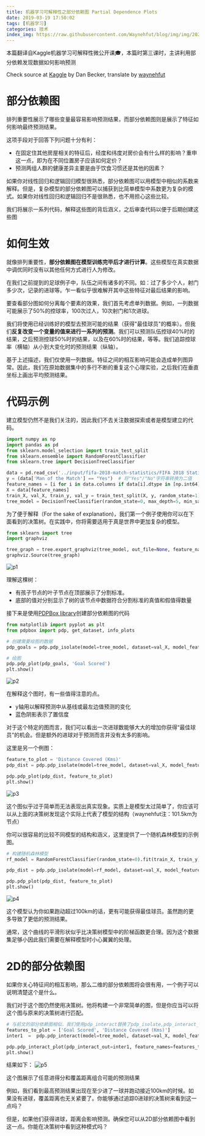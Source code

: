 ```yaml
---
title: 机器学习可解释性之部分依赖图 Partial Dependence Plots
date: 2019-03-19 17:50:02
tags: [机器学习]
categories: 技术
index_img: https://raw.githubusercontent.com/Waynehfut/blog/img/img/20220722173741.png
---
```

本篇翻译自Kaggle机器学习可解释性微公开课🎓，本篇时第三课时，主讲利用部分依赖发现数据如何影响预测

<!-- more -->

Check source at [Kaggle](https://www.kaggle.com/learn/machine-learning-explainability) by Dan Becker, translate by [waynehfut](https://waynehfut.com/)

# 部分依赖图

排列重要性展示了哪些变量最容易影响预测结果，而部分依赖图则是展示了特征如何影响最终预测结果。

这项手段对于回答下列问题十分有利：

- 在固定住其他房屋相关的特征后，经度和纬度对房价会有什么样的影响？重申这一点，即为在不同位置房子应该如何定价？
- 预测两组人群的健康差异主要是由于饮食习惯还是其他的因素？

如果你对线性回归和逻辑回归模型很熟悉，部分依赖图可以用模型中相似的系数来解释。但是，复杂模型的部分依赖图可以捕获到比简单模型中系数更为复杂的模式。如果你对线性回归和逻辑回归不是很熟悉，也不用担心这些比较。

我们将展示一系列代码，解释这些图的背后涵义，之后审查代码以便于后期创建这些图

# 如何生效

就像排列重要性，**部分依赖图在模型训练完毕后才进行计算**。这些模型在真实数据中调优同时没有以其他任何方式进行人为修改。

在我们之前提到的足球例子中，队伍之间有诸多的不同。如：过了多少个人，射门多少次，记录的进球等。乍一看似乎很难解开其中这些特征对最后结果的影响。

要查看部分图如何分离每个要素的效果，我们首先考虑单列数据。例如，一列数据可能展示了50%的控球率，100次过人，10次射门和1次进球。

我们将使用已经训练好的模型去预测可能的结果（获得"最佳球员"的概率）。但我们**反复改变一个变量的值来进行一系列的预测**。我们可以预测队伍控球40%时的结果，之后预测控球50%时的结果，以及在60%时的结果，等等。我们追踪控球率（横轴）从小到大变化时的预测结果（纵轴）。

基于上述描述，我们仅使用一列数据。特征之间的相互影响可能会造成单列图异常。因此，我们在原始数据集中的多行不断的重复这个心理实验，之后我们在垂直坐标上画出平均预测结果。

# 代码示例

建立模型仍然不是我们关注的，因此我们不去关注数据探索或者是模型建立的代码。

```python
import numpy as np
import pandas as pd
from sklearn.model_selection import train_test_split
from sklearn.ensemble import RandomForestClassifier
from sklearn.tree import DecisionTreeClassifier

data = pd.read_csv('../input/fifa-2018-match-statistics/FIFA 2018 Statistics.csv')
y = (data['Man of the Match'] == "Yes")  # 将"Yes"/"No"字符串转换为二值
feature_names = [i for i in data.columns if data[i].dtype in [np.int64]]
X = data[feature_names]
train_X, val_X, train_y, val_y = train_test_split(X, y, random_state=1)
tree_model = DecisionTreeClassifier(random_state=0, max_depth=5, min_samples_split=5).fit(train_X, train_y)
```

为了便于解释（For the sake of explanation)，我们第一个例子使用你可以在下面看到的决策树。在实践中，你将需要适用于真是世界中更加复杂的模型。

```python
from sklearn import tree
import graphviz

tree_graph = tree.export_graphviz(tree_model, out_file=None, feature_names=feature_names)
graphviz.Source(tree_graph)
```
![p1](https://raw.githubusercontent.com/Waynehfut/blog/img/img/202207231610374.png)

理解这棵树：

- 有孩子节点的叶子节点在顶部展示了分割标准。
- 底部的值对分别显示了树的该节点中数据符合分割标准的真值和假值得数量

接下来是使用[PDPBox library](https://pdpbox.readthedocs.io/en/latest/)创建部分依赖图的代码

```python
from matplotlib import pyplot as plt
from pdpbox import pdp, get_dataset, info_plots

# 创建需要绘图的数据
pdp_goals = pdp.pdp_isolate(model=tree_model, dataset=val_X, model_features=feature_names, feature='Goal Scored')

# 绘图
pdp.pdp_plot(pdp_goals, 'Goal Scored')
plt.show()
```
![p2](https://raw.githubusercontent.com/Waynehfut/blog/img/img/202207231610251.png)

在解释这个图时，有一些值得注意的点。

- y轴用以解释预测中从基线或最左边值预测的变化
- 蓝色阴影表示了置信度

对于这个特定的图而言，我们可以看出一次进球数能够大大的增加你获得“最佳球员”的机会。但是额外的进球对于预测而言并没有太多的影响。

这里是另一个例图：

```python
feature_to_plot = 'Distance Covered (Kms)'
pdp_dist = pdp.pdp_isolate(model=tree_model, dataset=val_X, model_features=feature_names, feature=feature_to_plot)

pdp.pdp_plot(pdp_dist, feature_to_plot)
plt.show()
```
![p3](https://raw.githubusercontent.com/Waynehfut/blog/img/img/202207231610440.png)

这个图似乎过于简单而无法表现出真实现象。实质上是模型太过简单了，你应该可以从上面的决策树发现这个实际上代表了模型的结构（waynehfut注：101.5km为节点）

你可以很容易的比较不同模型的结构和涵义，这里提供了一个随机森林模型的示例图。

```python
# 构建随机森林模型
rf_model = RandomForestClassifier(random_state=0).fit(train_X, train_y)

pdp_dist = pdp.pdp_isolate(model=rf_model, dataset=val_X, model_features=feature_names, feature=feature_to_plot)

pdp.pdp_plot(pdp_dist, feature_to_plot)
plt.show()
```

![p4](https://raw.githubusercontent.com/Waynehfut/blog/img/img/202207231610466.png)

这个模型认为你如果跑动超过100km的话，更有可能获得最佳球员。虽然跑的更多导致了更低的预测结果。

通常，这个曲线的平滑形状似乎比决策树模型中的阶梯函数更合理。因为这个数据集足够小因此我们需要在解释模型时小心翼翼的处理。

# 2D的部分依赖图

如果你关心特征间的相互影响，那么二维的部分依赖图将会很有用，一个例子可以说明清楚这个是什么。

我们对于这个图仍然使用决策树。他将构建一个非常简单的图，但是你应当可以将这个图与原来的决策树进行匹配。

```python
# 与前文的部分依赖图相似，我们使用pdp_interact替换了pdp_isolate,pdp_interact_plot替换了pdp_isolate_plot
features_to_plot = ['Goal Scored', 'Distance Covered (Kms)']
inter1  =  pdp.pdp_interact(model=tree_model, dataset=val_X, model_features=feature_names, features=features_to_plot)

pdp.pdp_interact_plot(pdp_interact_out=inter1, feature_names=features_to_plot, plot_type='contour')
plt.show()
```
结果如下：
![p5](https://raw.githubusercontent.com/Waynehfut/blog/img/img/202207231611350.png)

这个图展示了任意进得分和覆盖距离组合可能的预测结果

例如，我们看到最高预测结果出现在至少进了一球并跑动接近100km的时候。如果没有进球，覆盖距离也无关紧要了。你能够通过追踪0进球的决策树来看到这一点吗？

但是，如果他们获得进球，距离会影响预测。确保您可以从2D部分依赖图中看到这一点。你能在决策树中看到这种模式吗？